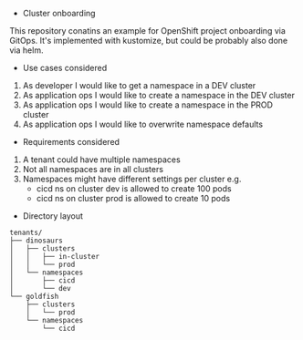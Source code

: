 * Cluster onboarding

This repository conatins an example for OpenShift project onboarding via GitOps.
It's implemented with kustomize, but could be probably also done via helm.

* Use cases considered

1. As developer I would like to get a namespace in a DEV cluster
2. As application ops I would like to create a namespace in the DEV cluster
3. As application ops I would like to create a namespace in the PROD cluster
4. As application ops I would like to overwrite namespace defaults

* Requirements considered

1. A tenant could have multiple namespaces
2. Not all namespaces are in all clusters
3. Namespaces might have different settings per cluster
   e.g.
    - cicd ns on cluster dev is allowed to create 100 pods
	- cicd ns on cluster prod is allowed to create 10 pods

* Directory layout

```
tenants/
├── dinosaurs
│   ├── clusters
│   │   ├── in-cluster
│   │   └── prod
│   └── namespaces
│       ├── cicd
│       └── dev
└── goldfish
    ├── clusters
    │   └── prod
    └── namespaces
        └── cicd
```
